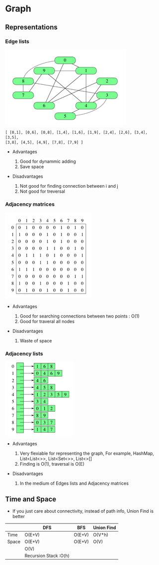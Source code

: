 # Graph

## Representations
### Edge lists
![alt text](https://github.com/RagingPsyduck/Data-Structures-and-Algorithms-in-Java/blob/master/Graph/Pictures/edgelists.png "Logo Title Text 1")

```
[ [0,1], [0,6], [0,8], [1,4], [1,6], [1,9], [2,4], [2,6], [3,4], [3,5],
[3,8], [4,5], [4,9], [7,8], [7,9] ]
```
* Advantages 

  1. Good for dynammic adding
  2. Save space
  
* Disadvantages

  1. Not good for finding connection between i and j
  2. Not good for treversal

### Adjacency matrices
![alt text](https://github.com/RagingPsyduck/Data-Structures-and-Algorithms-in-Java/blob/master/Graph/Pictures/adjacencymatrices.png "Logo Title Text 1")

* Advantages 

  1. Good for searching connections between two points : O(1)
  2. Good for traveral all nodes

* Disadvantages

  1. Waste of space 	
  
  
### Adjacency lists
![alt text](https://github.com/RagingPsyduck/Data-Structures-and-Algorithms-in-Java/blob/master/Graph/Pictures/adjacencylist.png "Logo Title Text 1")

* Advantages
  1. Very flexiable for representing the graph, For example, HashMap, List<List<>>, List<Set<>>, List<>[]
  2. Finding is O(1), traversal is O(E) 
  
* Disadvantages 
  1. In the medium of Edges lists and Adjacency matrices

  
## Time and Space
* If you just care about connectivity, instead of path info, Union Find is better 

|       | DFS                   | BFS    | Union Find |
|-------|-----------------------|--------|------------|
| Time  | O(E+V)                | O(E+V) | O(V*h)     |
| Space | O(E+V)                | O(E+V) | O(V)       |
|       | O(V)                  |        |            |
|       | Recursion Stack :O(h) |        |            |

